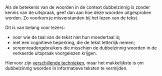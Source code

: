 <!-- @license CC0-1.0 -->

Als de betekenis van de woorden in de context dubbelzinnig is zonder kennis van de uitspraak, geef dan aan hoe deze woorden uitgesproken worden. Zo voorkom je misverstanden bij het lezen van de tekst.

Dit is van belang voor lezers:

- voor wie de taal van de tekst niet hun moedertaal is;
- met een cognitieve beperking, die de tekst letterlijk nemen;
- screenreadergebruikers die misschien de dubbelzinnig woorden in de verkeerde uitspraak voorgelezen krijgen.

Hiervoor zijn [verschillende technieken](https://www.w3.org/WAI/WCAG22/Understanding/pronunciation#techniques), maar het makkelijkste is om dubbelzinnig woorden in informatieve teksten te vermijden.
